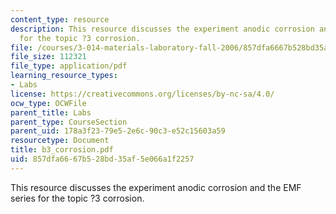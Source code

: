 ```yaml
---
content_type: resource
description: This resource discusses the experiment anodic corrosion and the EMF series
  for the topic ?3 corrosion.
file: /courses/3-014-materials-laboratory-fall-2006/857dfa6667b528bd35af5e066a1f2257_b3_corrosion.pdf
file_size: 112321
file_type: application/pdf
learning_resource_types:
- Labs
license: https://creativecommons.org/licenses/by-nc-sa/4.0/
ocw_type: OCWFile
parent_title: Labs
parent_type: CourseSection
parent_uid: 178a3f23-79e5-2e6c-90c3-e52c15603a59
resourcetype: Document
title: b3_corrosion.pdf
uid: 857dfa66-67b5-28bd-35af-5e066a1f2257
---
```

This resource discusses the experiment anodic corrosion and the EMF series for the topic ?3 corrosion.